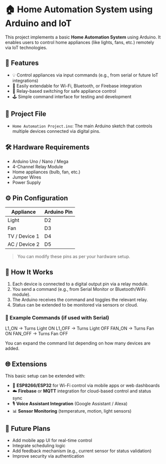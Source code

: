 # 🏠 Home Automation System using Arduino and IoT

This project implements a basic **Home Automation System** using Arduino. It enables users to control home appliances (like lights, fans, etc.) remotely via IoT technologies.

## 🔧 Features

- 💡 Control appliances via input commands (e.g., from serial or future IoT integrations)
- 📶 Easily extendable for Wi-Fi, Bluetooth, or Firebase integration
- 🔌 Relay-based switching for safe appliance control
- 🕹️ Simple command interface for testing and development

## 📁 Project File

- `Home Automation Project.ino`: The main Arduino sketch that controls multiple devices connected via digital pins.

## 🛠️ Hardware Requirements

- Arduino Uno / Nano / Mega
- 4-Channel Relay Module
- Home appliances (bulb, fan, etc.)
- Jumper Wires
- Power Supply

## ⚙️ Pin Configuration

| Appliance       | Arduino Pin |
|-----------------|-------------|
| Light           | D2          |
| Fan             | D3          |
| TV / Device 1   | D4          |
| AC / Device 2   | D5          |

> You can modify these pins as per your hardware setup.

## 🚦 How It Works

1. Each device is connected to a digital output pin via a relay module.
2. You send a command (e.g., from Serial Monitor or Bluetooth/WiFi module).
3. The Arduino receives the command and toggles the relevant relay.
4. Status can be extended to be monitored via sensors or cloud.

### 🧪 Example Commands (if used with Serial)

L1_ON → Turns Light ON
L1_OFF → Turns Light OFF
FAN_ON → Turns Fan ON
FAN_OFF → Turns Fan OFF

You can expand the command list depending on how many devices are added.

## 🌐 Extensions

This basic setup can be extended with:

- 📱 **ESP8266/ESP32** for Wi-Fi control via mobile apps or web dashboards
- ☁️ **Firebase** or **MQTT** integration for cloud-based control and status sync
- 🎙️ **Voice Assistant Integration** (Google Assistant / Alexa)
- 📊 **Sensor Monitoring** (temperature, motion, light sensors)

## 🧠 Future Plans

- Add mobile app UI for real-time control
- Integrate scheduling logic
- Add feedback mechanism (e.g., current sensor for status validation)
- Improve security via authentication


